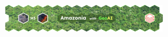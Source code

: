 


<img src='https://github.com/Databricks-BR/amazonia_geoai/raw/main/images/header_amazonia_geoai.png'></img></a>
